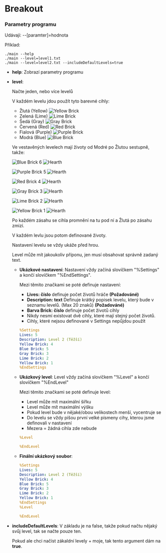 # Breakout

### Parametry programu
Udávají:
--[paramter]=hodnota

Příklad:
```JS
./main --help
./main --level=level1.txt
./main --level=level2.txt --includeDefaultLevels=true
``` 

* **help**:
Zobrazí parametry programu

* **level**:

    Načte jeden, nebo více levelů

    V každém levelu jdou použít tyto barevné cihly:
    * Žlutá (Yellow) ![Yellow Brick](https://upload.patrick115.eu/screenshot/brick_yellow.png)
    * Zelená (Lime) ![Lime Brick](https://upload.patrick115.eu/screenshot/brick_lime.png)
    * Šedá (Gray) ![Gray Brick](https://upload.patrick115.eu/screenshot/brick_gray.png)
    * Červená (Red) ![Red Brick](https://upload.patrick115.eu/screenshot/brick_red.png)
    * Fialová (Purple) ![Purple Brick](https://upload.patrick115.eu/screenshot/brick_purple.png)
    * Modrá (Blue) ![Blue Brick](https://upload.patrick115.eu/screenshot/brick_blue.png)


    Ve vestavěných levelech mají životy od Modré po Žlutou sestupně, takže:
    
    ![Blue Brick](https://upload.patrick115.eu/screenshot/brick_blue.png) 6 ![Hearth](https://upload.patrick115.eu/screenshot/hearth.png)
    
    ![Purple Brick](https://upload.patrick115.eu/screenshot/brick_purple.png) 5 ![Hearth](https://upload.patrick115.eu/screenshot/hearth.png)

    ![Red Brick](https://upload.patrick115.eu/screenshot/brick_red.png) 4 ![Hearth](https://upload.patrick115.eu/screenshot/hearth.png)

    ![Gray Brick](https://upload.patrick115.eu/screenshot/brick_gray.png) 3 ![Hearth](https://upload.patrick115.eu/screenshot/hearth.png)

    ![Lime Brick](https://upload.patrick115.eu/screenshot/brick_lime.png) 2 ![Hearth](https://upload.patrick115.eu/screenshot/hearth.png)

    ![Yellow Brick](https://upload.patrick115.eu/screenshot/brick_yellow.png) 1 ![Hearth](https://upload.patrick115.eu/screenshot/hearth.png)

    Po každém zásahu se cihla promnění na tu pod ní a Žlutá po zásahu zmizí.

    V každém levlu jsou potom definované životy.

    Nastavení levelu se vždy ukáže před hrou.

    Level může mít jakoukoliv příponu, jen musí obsahovat správně zadaný text.

    * **Ukázkové nastavení**:
        Nastavení vždy začíná slovíčkem "%Settings" a končí slovíčkem "%EndSettings".

        Mezi těmito značkami se poté definuje nastavení:
        * **Lives: číslo** definuje počet životů hráče **(Požadováné)**
        * **Description: text** Definuje krátký popisek levelu, který bude v seznamu levelů. (Max 20 znaků) **(Požadováné)**
        * **Barva Brick: číslo** definuje počet životů cihly
        * Nikdy nesmí existovat dvě cihly, které mají stejný počet životů.
        * Cihly, které nejsou definované v Settings nepůjdou použít

        ```YAML
        %Settings
        Lives: 5
        Description: Level 2 (Těžší)
        Yellow Brick: 4
        Blue Brick: 5
        Gray Brick: 3
        Lime Brick: 2
        Yellow Brick: 1
        %EndSettings
        ```

    * **Ukázkový level**:
        Level vždy začíná slovíčkem "%Level" a končí slovíčkem "%EndLevel"

        Mezi těmito značkami se poté definuje level:
        * Level může mít maximální šířku <width>
        * Level může mít maximální výšku <height>
        * Pokud level bude v nějaké/obou velikostech menší, vycentruje se
        * Do levelu se vždy píšou první velké písmeny cihy, kterou jsme definovali v nastavení
        * Mezera = žádná cihla zde nebude

        ```YAML
        %Level
        
        %EndLevel
        ```

    * **Finální ukázkový soubor**:
        ```YAML
        %Settings
        Lives: 5
        Description: Level 2 (Těžší)
        Yellow Brick: 4
        Blue Brick: 5
        Gray Brick: 3
        Lime Brick: 2
        Yellow Brick: 1
        %EndSettings
        %Level
        
        %EndLevel
        ```
* **includeDefaultLevels**:
    V základu je na false, takže pokud načtu nějaký svůj level, tak se načte pouze ten.

    Pokud ale chci načíst zákaldní levely + moje, tak tento argument dám na **true**.